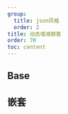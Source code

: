 ```yaml
---
group:
  title: json风格  
  order: 2
title: 动态增减嵌套
order: 70
toc: content
---
```



## Base
<code src='../../../src/examples/07.formListPlus.tsx' ></code>

## 嵌套
<code src='../../../src/examples/07.formListPlus02.tsx' ></code>